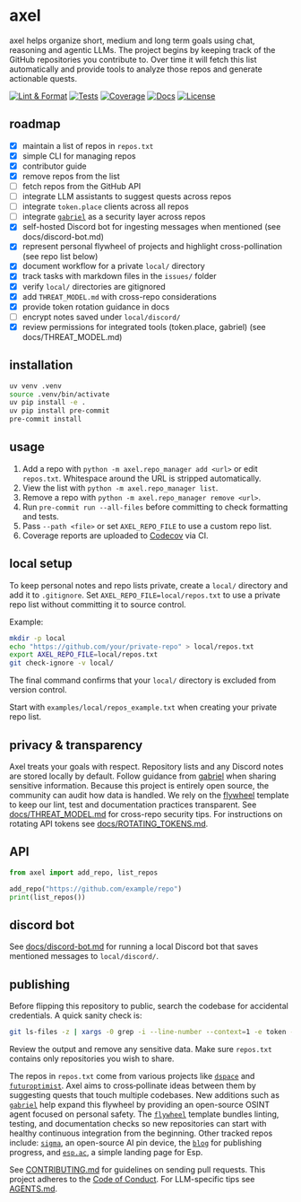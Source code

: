 # axel

axel helps organize short, medium and long term goals using chat, reasoning and agentic LLMs. The project begins by keeping track of the GitHub repositories you contribute to. Over time it will fetch this list automatically and provide tools to analyze those repos and generate actionable quests.

[![Lint & Format](https://img.shields.io/github/actions/workflow/status/futuroptimist/axel/.github/workflows/01-lint-format.yml?label=lint%20%26%20format)](https://github.com/futuroptimist/axel/actions/workflows/01-lint-format.yml)
[![Tests](https://img.shields.io/github/actions/workflow/status/futuroptimist/axel/.github/workflows/02-tests.yml?label=tests)](https://github.com/futuroptimist/axel/actions/workflows/02-tests.yml)
[![Coverage](https://codecov.io/gh/futuroptimist/axel/branch/main/graph/badge.svg)](https://codecov.io/gh/futuroptimist/axel)
[![Docs](https://img.shields.io/github/actions/workflow/status/futuroptimist/axel/.github/workflows/03-docs.yml?label=docs)](https://github.com/futuroptimist/axel/actions/workflows/03-docs.yml)
[![License](https://img.shields.io/github/license/futuroptimist/axel)](LICENSE)

## roadmap
- [x] maintain a list of repos in `repos.txt`
- [x] simple CLI for managing repos
- [x] contributor guide
- [x] remove repos from the list
- [ ] fetch repos from the GitHub API
- [ ] integrate LLM assistants to suggest quests across repos
- [ ] integrate `token.place` clients across all repos
- [ ] integrate [`gabriel`](https://github.com/futuroptimist/gabriel) as a security layer across repos
- [x] self-hosted Discord bot for ingesting messages when mentioned (see docs/discord-bot.md)
- [x] represent personal flywheel of projects and highlight cross-pollination (see repo list below)
- [x] document workflow for a private `local/` directory
- [x] track tasks with markdown files in the `issues/` folder
- [x] verify `local/` directories are gitignored
- [x] add `THREAT_MODEL.md` with cross-repo considerations
- [x] provide token rotation guidance in docs
- [ ] encrypt notes saved under `local/discord/`
- [x] review permissions for integrated tools (token.place, gabriel) (see docs/THREAT_MODEL.md)

## installation

```bash
uv venv .venv
source .venv/bin/activate
uv pip install -e .
uv pip install pre-commit
pre-commit install
```

## usage

1. Add a repo with `python -m axel.repo_manager add <url>` or edit `repos.txt`.
   Whitespace around the URL is stripped automatically.
2. View the list with `python -m axel.repo_manager list`.
3. Remove a repo with `python -m axel.repo_manager remove <url>`.
4. Run `pre-commit run --all-files` before committing to check formatting and tests.
5. Pass `--path <file>` or set `AXEL_REPO_FILE` to use a custom repo list.
6. Coverage reports are uploaded to [Codecov](https://codecov.io/gh/futuroptimist/axel) via CI.

## local setup

To keep personal notes and repo lists private, create a `local/` directory and
add it to `.gitignore`. Set `AXEL_REPO_FILE=local/repos.txt` to use a private
repo list without committing it to source control.

Example:

```bash
mkdir -p local
echo "https://github.com/your/private-repo" > local/repos.txt
export AXEL_REPO_FILE=local/repos.txt
git check-ignore -v local/
```

The final command confirms that your `local/` directory is excluded from version control.

Start with `examples/local/repos_example.txt` when creating your private repo list.

## privacy & transparency

Axel treats your goals with respect. Repository lists and any Discord notes
are stored locally by default. Follow guidance from
[gabriel](https://github.com/futuroptimist/gabriel) when sharing sensitive
information. Because this project is entirely open source, the community can
audit how data is handled. We rely on the
[flywheel](https://github.com/futuroptimist/flywheel) template to keep our
lint, test and documentation practices transparent.
See [docs/THREAT_MODEL.md](docs/THREAT_MODEL.md) for cross-repo security tips.
For instructions on rotating API tokens see [docs/ROTATING_TOKENS.md](docs/ROTATING_TOKENS.md).

## API

```python
from axel import add_repo, list_repos

add_repo("https://github.com/example/repo")
print(list_repos())
```

## discord bot

See [docs/discord-bot.md](docs/discord-bot.md) for running a local Discord bot
that saves mentioned messages to `local/discord/`.

## publishing

Before flipping this repository to public, search the codebase for accidental credentials.
A quick sanity check is:

```bash
git ls-files -z | xargs -0 grep -i --line-number --context=1 -e token -e secret -e password
```

Review the output and remove any sensitive data. Make sure `repos.txt` contains only repositories you wish to share.

The repos in `repos.txt` come from various projects like
[`dspace`](https://github.com/democratizedspace/dspace) and
[`futuroptimist`](https://github.com/futuroptimist/futuroptimist). Axel aims to
cross‑pollinate ideas between them by suggesting quests that touch multiple
codebases.
New additions such as [`gabriel`](https://github.com/futuroptimist/gabriel) help expand this flywheel by providing an open-source OSINT agent focused on personal safety.
The [`flywheel`](https://github.com/futuroptimist/flywheel) template bundles
linting, testing, and documentation checks so new repositories can start with
healthy continuous integration from the beginning.
Other tracked repos include:
[`sigma`](https://github.com/futuroptimist/sigma), an open-source AI pin device,
the [`blog`](https://github.com/futuroptimist/blog) for publishing progress,
and [`esp.ac`](https://github.com/futuroptimist/esp.ac), a simple landing page
for Esp.

See [CONTRIBUTING.md](CONTRIBUTING.md) for guidelines on sending pull requests.
This project adheres to the [Code of Conduct](CODE_OF_CONDUCT.md).
For LLM-specific tips see [AGENTS.md](AGENTS.md).
